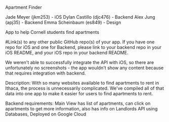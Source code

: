 Apartment Finder

Jade Meyer (jkm253) - iOS
Dylan Castillo (djc476) - Backend
Alex Jung (apj35) - Backend
Emma Scheinbaum (es849) - Design

App to help Cornell students find apartments

#Link(s) to any other public GitHub repo(s) of your app. If you have one repo for iOS and one for Backend, please link to your backend repo in your iOS README, and your iOS repo in your backend README.

We weren't able to successfully integrate the API with iOS, so there are unfortunately no screenshots - the app wouldn't show any content because that requires integration with backend.

Description: With so many websites available to find apartments to rent in Ithaca, the process is unnecessarily complicated. We've compiled all of that data into one app to make it easier for users to find apartments to rent.

Backend requirements:
Main View has list of apartments, can click on apartments to get more information, also has info on Landlords
API using Databases, Deployed on Google Cloud
